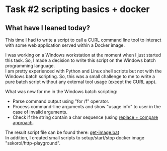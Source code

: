 # Task #2 scripting basics + docker

## What have I leaned today?

This time I had to write a script to call a CURL command line tool to interact with some web application served within a
Docker image.

I was working on a Windows workstation at the moment when I just started this task. So, I made a decision to write this 
script on the Windows batch programming language.  
I am pretty experienced with Python and Linux shell scripts but not with the Windows batch scripting. So, this was a 
small challenge to me to write a pure batch script without any external tool usage (except the CURL app).

What was new for me in the Windows batch scripting:
- Parse command output using "for /f" operator.
- Process command-line arguments and show "usage info" to user in the case of invalid arguments.
- Check if the string contain a char sequence (using [replace + compare approach](
  https://www.dostips.com/DtTipsStringManipulation.php#Snippets.Replace).
  
The result script file can be found there: [get-image.bat](../../../task2_curl_script_with_docker/get-image.bat)  
In addition, I created small scripts to setup/start/stop docker image "sskorol/http-playground".